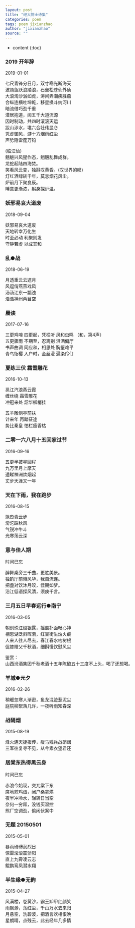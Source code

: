 ```yaml
---
layout: post
title: "纪大院士诗集"
categories: poem
tags: poem jixianzhao
author: "jixianzhao"
source: ""
---
```


* content
{:toc}


### 2019 开年辞

2019-01-01  

七尺青锋分日月，双寸寒光断海天  
波踊鱼跃浪踏浪，石垒松苍仙外仙  
大浪淘沙汹如虎，涛间弄潮疾胜燕  
合纵连横吐坤乾，移星换斗纳河川  
暗流借巧劲千重  
潜居抱道，阅五千大道流源  
因时制动，共四时滚滚天运  
跋山涉水，堪六合壮伟昆仑  
凭虚御风，游十方烟雨红尘  
声势隐雷霆万钧  

(临江仙)  
魑魅兴风猩作态，魍魉乱舞成群。  
龙蛇起陆四海焚。  
笑看风云变，独斟叹黄昏。(叹世界的叹)  
灯红酒绿转千年，莫恋烟花风尘。  
炉前月下聚良辰。  
睡意更渐浓，躬身探炉温。  


<!--more-->  


### 妖邪易哀大道废

2018-09-04  

妖邪易哀大道废  
天地转幸万化生  
时至必动 利聚则发  
守静若虚 以成其和  


### 乱●战

2018-06-19  

月透重云云遮月  
风逗俏燕燕戏风  
汤汤江东一瓢浊  
浩浩神州两目空  

### 晨读

2017-07-16  

三更鸡啼 四更起，凭栏听 风和虫鸣 （和，第4声）  
五更骤雨 不期至，忍离别 泪洒偏厅  
书声曲调 同应和，相思处 胸壑难平  
青鸟衔樱 入户时，金丝浸 遍染伶仃  


### 夏练三伏 霜雪雕花

2016-10-13  

邕江汽浪蒸云霞  
缠丝绕 霜雪雕花  
冲冠来处 韶华柳梢挂  

五羊雕侧亭前扶  
计来年 再踏征途  
势比秦皇 怕栏瘦香枯  


### 二零一六八月十五回家过节

2016-09-16  

五更半披星回程  
九万里月上摩天  
遥睇神洲炊烟起  
丈步天涯又一年  


### 天在下雨，我在跑步

2016-08-15  

飒沓青云步  
滂沱踩秋风  
气锐冲牛斗  
光寒荡云深  


### 意与佳人期

时间已忘  

醉舞桌旁三千曲，更胜美景。  
独酌厅前慻风华，我自流连。  
把盏对饮沐月皎，佳期如梦。  
沿江低语探风清，须瘐千言。   


### 三月五日早春远行●南宁

2016-03-05  

朝别珠江缀银露，摇窗扑面畅心神  
相思湖泛斜晖漪，红豆街生烛火痕  
人来人往人尽去，春江春水枯树根  
促膝赠父千秋酒，细斟慢饮慰风尘  

鉴赏：  
山西汾酒集团千秋老酒十五年陈酿五十三度不上头，喝了还想喝。  


### 羊城●元夕

2016-02-26  

稍暖忽寒人渐密，鱼龙混迹惹泥尘  
庭院柳絮落几许，一夜听雨知春深  


### 战硝烟  

2015-08-19   

烽火连天捷报传，瘦马残兵战硝烟  
三军往复寻不见，从今素衣望君还  


### 居棠东热得黑云身

时间已忘  

赤浪今始现，突兀棠下东  
席地煎鸡蛋，闭户桑拿烘  
夜半冲冷水，辗转日当空  
奈何一穷屌，没钱买温控  
熊厂空调劲，偷闲伏案中  


### 无题 20150501

2015-05-01  

暴雨磅礴润烈日  
惊雷滚滚震骄阳  
直上九霄凌云志  
鲲鹏鸾凤潜水翔  


### 半生缘●无韵

2015-04-27  

风满楼，卷黄沙，霸王卸甲红颜笑  
雨飘渺，荡红尘，千山万水去来归  
月悬空，洗碧波，把酒言欢相恨晩  
星朗晴，点残云，此去经年几多情  




